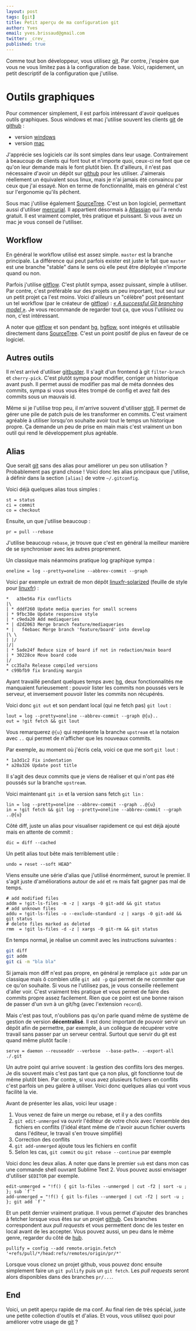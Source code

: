 ```yaml
---
layout: post
tags: [git]
title: Petit aperçu de ma configuration git
author: Yves
email: yves.brissaud@gmail.com
twitter: _crev_
published: true
---
```


Comme tout bon développeur, vous utilisez [git][]. Par contre, j'espère que vous ne vous limitez pas à la configuration de base. Voici, rapidement, un petit descriptif de la configuration que j'utilise.

# Outils graphiques

Pour commencer simplement, il est parfois intéressant d'avoir quelques outils graphiques. Sous windows et mac j'utilise souvent les clients [git][] de [github][] :

* version [windows][gitwindows]
* version [mac][gitmac]

J'apprécie ses logiciels car ils sont simples dans leur usage. Contrairement à beaucoup de clients qui font tout et n'importe quoi, ceux-ci ne font que ce qu'on leur demande mais le font plutôt bien. Et d'ailleurs, il n'est pas nécessaire d'avoir un dépôt sur [github][] pour les utiliser. J'aimerais réellement un équivalent sous linux, mais je n'ai jamais été convaincu par ceux que j'ai essayé. Non en terme de fonctionnalité, mais en général c'est sur l'ergonomie qu'ils pêchent.

Sous mac j'utilise également [SourceTree][]. C'est un bon logiciel, permettant aussi d'utiliser [mercurial][hg]. Il appartient désormais à [Atlassian][] qui l'a rendu gratuit. Il est vraiment complet, très pratique et puissant. Si vous avez un mac je vous conseil de l'utiliser.

## Workflow

En général le workflow utilisé est assez simple. `master` est la branche principale. La différence qui peut parfois exister est juste le fait que `master` est une branche "stable" dans le sens où elle peut être déployée n'importe quand ou non.

Parfois j'utilise [gitflow][]. C'est plutôt sympa, assez puissant, simple à utiliser. Par contre, c'est préférable sur des projets un peu important, tout seul sur un petit projet ça l'est moins. Voici d'ailleurs un "célèbre" post présentant un tel workflow (par le créateur de [gitflow][]) : _[« A successful Git branching model »][branching]_. Je vous recommande de regarder tout ça, que vous l'utilisiez ou non, c'est intéressant.

A noter que [gitflow][] et son pendant [hg][], [hgflow][], sont intégrés et utilisable directement dans [SourceTree][]. C'est un point positif de plus en faveur de ce logiciel.

## Autres outils

Il m'est arrivé d'utiliser [gitbuster][]. Il s'agit d'un frontend à git `filter-branch` et `cherry-pick`. C'est plutôt sympa pour modifier, corriger un historique avant push. Il permet aussi de modifier pas mal de méta données des commits, sympa si vous vous êtes trompé de config et avez fait des commits sous un mauvais id.

Même si je l'utilise trop peu, il m'arrive souvent d'utiliser [stgit][]. Il permet de gérer une pile de patch puis de les transformer en commits. C'est vraiment agréable à utiliser lorsqu'on souhaite avoir tout le temps un historique propre. Ça demande un peu de prise en main mais c'est vraiment un bon outil qui rend le développement plus agréable.

## Alias

Que serait [git][] sans des alias pour améliorer un peu son utilisation ? Probablement pas grand chose ! Voici donc les alias principaux que j'utilise, à définir dans la section `[alias]` de votre `~/.gitconfig`.

Voici déjà quelques alias tous simples :

```text
st = status
ci = commit
co = checkout
```

Ensuite, un que j'utilise beaucoup :

```text
pr = pull --rebase
```

J'utilise beaucoup `rebase`, je trouve que c'est en général la meilleur manière de se synchroniser avec les autres proprement.

Un classique mais néanmoins pratique log graphique sympa :

```text
oneline = log --pretty=oneline --abbrev-commit --graph
```

Voici par exemple un extrait de mon dépôt [linuxfr-solarized][] (feuille de style pour [linuxfr][]) :

```text
*   a3be56a Fix conflicts
|\  
| * dddf260 Update media queries for small screens
| * 9fbc38e Update responsive style
| * c9eda20 Add mediaqueries
* | d2d2063 Merge branch feature/mediaqueries
* |   f4ebaec Merge branch 'feature/board' into develop
|\ \  
| |/  
|/|   
| * 5ade24f Reduce size of board if not in redaction/main board
| * 30228ce Move board code
|/  
* cc35a7a Release compiled versions
* c99bfb9 fix branding margin
```

Ayant travaillé pendant quelques temps avec [hg][], deux fonctionnalités me manquaient furieusement : pouvoir lister les commits non poussés vers le serveur, et inversement pouvoir lister les commits non récupérés.

Voici donc `git out` et son pendant local (qui ne fetch pas) `git lout` :

```text
lout = log --pretty=oneline --abbrev-commit --graph @{u}..
out = !git fetch && git lout
```

Vous remarquerez `@{u}` qui représente la branche `upstream` et la notaion avec `..` qui permet de n'afficher que les nouveaux commits.

Par exemple, au moment où j'écris cela, voici ce que me sort `git lout` :

```text
* 1a3d1c2 Fix indentation
* a20a326 Update post title
```

Il s'agit des deux commits que je viens de réaliser et qui n'ont pas été poussés sur la branche `upstream`.

Voici maintenant `git in` et la version sans fetch `git lin` :

```text
lin = log --pretty=oneline --abbrev-commit --graph ..@{u}
in = !git fetch && git log --pretty=oneline --abbrev-commit --graph ..@{u}
```

Côté diff, juste un alias pour visualiser rapidement ce qui est déjà ajouté mais en attente de commit :

```text
dic = diff --cached
```

Un petit alias tout bête mais terriblement utile :

```text
undo = reset --soft HEAD^
```

Viens ensuite une série d'alias que j'utilisé énormément, surout le premier. Il s'agit juste d'améliorations autour de `add` et `rm` mais fait gagner pas mal de temps.

```text
# add modified files
addm = !git-ls-files -m -z | xargs -0 git-add && git status
# add unknown files
addu = !git-ls-files -o --exclude-standard -z | xargs -0 git-add && git status
# delete files marked as deleted
rmm  = !git ls-files -d -z | xargs -0 git-rm && git status
```

En temps normal, je réalise un commit avec les instructions suivantes :

```sh
git diff
git addm
git ci -m "bla bla"
```

Si jamais mon diff n'est pas propre, en général je remplace `git addm` par un classique mais ô combien utile `git add -p` qui permet de ne commiter que ce qu'on souhaite. Si vous ne l'utilisez pas, je vous conseille réellement d'aller voir. C'est vraiment très pratique et vous permet de faire des commits propre assez facilement. Rien que ce point est une bonne raison de passer d'un svn à un git/hg (avec l'extension `record`).

Mais c'est pas tout, n'oublions pas qu'on parle quand même de système de gestion de version **décentralisé**. Il est donc important de pouvoir servir un dépôt afin de permettre, par exemple, à un collègue de récupérer votre travail sans passer par un serveur central. Surtout que servir du git est quand même plutôt facile :

```text
serve = daemon --reuseaddr --verbose  --base-path=. --export-all ./.git
```

Un autre point qui arrive souvent : la gestion des conflits lors des merges. Je dis souvent mais c'est pas tant que ça non plus, git fonctionne tout de même plutôt bien. Par contre, si vous avez plusieurs fichiers en conflits c'est parfois un peu galère à utiliser. Voici donc quelques alias qui vont vous facilité la vie.

Avant de présenter les alias, voici leur usage :

1. Vous venez de faire un merge ou rebase, et il y a des conflits
2. `git edit-unmerged` va ouvrir l'éditeur de votre choix avec l'ensemble des fichiers en conflits (l'idéal étant même de n'avoir aucun fichier ouverts dans l'éditeur, le travail s'en trouve simplifié)
3. Correction des conflits
4. `git add-unmerged` ajoute tous les fichiers en conflit
5. Selon les cas, `git commit` ou `git rebase --continue` par exemple

Voici donc les deux alias. A noter que dans le premier `sub` est dans mon cas une commande shell ouvrant Sublime Text 2. Vous pouvez aussi envisager d'utiliser `$EDITOR` par exemple.

```text
edit-unmerged = "!f() { git ls-files --unmerged | cut -f2 | sort -u ; }; sub `f`"
add-unmerged = "!f() { git ls-files --unmerged | cut -f2 | sort -u ; }; git add `f`"
```

Et un petit dernier vraiment pratique. Il vous permet d'ajouter des branches à fetcher lorsque vous êtes sur un projet [github][]. Ces branches correspondent aux _pull requests_ et vous permettent donc de les tester en local avant de les accepter. Vous pouvez aussi, un peu dans le même genre, regarder du côté de [hub][].

```text
pullify = config --add remote.origin.fetch '+refs/pull/*/head:refs/remotes/origin/pr/*'
```

Lorsque vous clonez un projet github, vous pouvez donc ensuite simplement faire un `git pullify` puis un `git fetch`. Les _pull requests_  seront alors disponibles dans des branches `pr/...`.

## End

Voici, un petit aperçu rapide de ma conf. Au final rien de très spécial, juste une petite collection d'outils et d'alias. Et vous, vous utilisez quoi pour améliorer votre usage de [git][] ?

[git]: http://git-scm.org
[github]: https://github.com
[gitwindows]: http://windows.github.com/
[gitmac]: http://mac.github.com/
[SourceTree]: http://www.sourcetreeapp.com/
[hg]: http://mercurial.selenic.com/
[Atlassian]: http://www.atlassian.com
[gitbuster]: https://github.com/mike-perdide/gitbuster
[gitflow]: https://github.com/nvie/gitflow
[hgflow]: https://bitbucket.org/yinwm/hgflow/wiki/Home
[branching]: http://nvie.com/posts/a-successful-git-branching-model/
[stgit]: http://www.procode.org/stgit/
[legit]: http://www.git-legit.org/
[hub]: http://defunkt.io/hub/
[linuxfr-solarized]: https://github.com/CrEv/linuxfr-solarized
[linuxfr]: http://linuxfr.org
